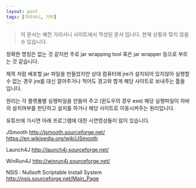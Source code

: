 ```yaml
---
layout: post
tags: [가리사니, 기타]
---
```


> 이 문서는 예전 가리사니 사이트에서 작성된 문서 입니다.
현재 상황과 맞지 않을 수 있습니다.


정확한 명칭은 없는 것 같지만 주로 jar wrapping tool 혹은 jar wrapper 등으로 부르는 것 같습니다.

제목 처럼 배포할 jar 파일을 만들었지만 상대 컴퓨터에 jre가 설치되어 있지않아 실행할 수 없는 경우 jre를 대신 깔아주거나 적어도 경고와 함게 해당 사이트로 보내주는 툴들 입니다.

원리는 각 플랫폼별 실행파일을 만들어 주고 (윈도우의 경우 exe) 해당 실행파일이 자바의 설치여부를 판단하고 설치를 하거나 해당 사이트로 이동시켜주는 원리입니다.

유튜브에 가시면 아래 프로그램에 대한 시연영상들이 많이 있습니다.

JSmooth
http://jsmooth.sourceforge.net/
https://en.wikipedia.org/wiki/JSmooth

Launch4J
http://launch4j.sourceforge.net/

WinRun4J
http://winrun4j.sourceforge.net/

NSIS : Nullsoft Scriptable Install System
http://nsis.sourceforge.net/Main_Page